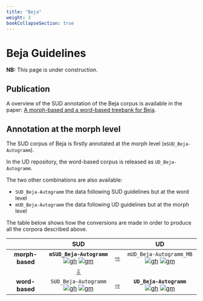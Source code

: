 ```yaml
---
title: "Beja"
weight: 3
bookCollapseSection: true
---
```


# Beja Guidelines
**NB:** This page is under construction. 

## Publication
A overview of the SUD annotation of the Beja corpus is available in the paper: [A morph-based and a word-based treebank for Beja](https://aclanthology.org/2021.tlt-1.5.pdf).

  

## Annotation at the morph level


The SUD corpus of Beja is firstly annotated at the morph level (`mSUD_Beja-Autogramm`).

In the UD repository, the word-based corpus is released as `UD_Beja-Autogramm`.

The two other combinations are also available:

 - `SUD_Beja-Autogramm` the data following SUD guidelines but at the word level
 - `mUD_Beja-Autogramm` the data following UD guidelines but at the morph level

The table below shows how the conversions are made in order to produce all the corpora described above.

|  | SUD | | UD |
|:-:|:-----:|:-:|:----:|
| **morph-based** | **`mSUD_Beja-Autogramm`** [![gh](/images/Octocat.png)](https://github.com/surfacesyntacticud/mSUD_Beja-Autogramm) [![gm](/images/square_g.svg)](https://universal.grew.fr/?corpus=mSUD_Beja-Autogramm@latest) | [&#x21e8;](https://github.com/surfacesyntacticud/tools/tree/master/converter) | `mUD_Beja-Autogramm_MB` [![gh](/images/Octocat.png)](https://github.com/UniversalDependencies/UD_Beja-Autogramm/tree/dev/not-to-release) [![gm](/images/square_g.svg)](https://universal.grew.fr/?corpus=mUD_Beja-Autogramm@conv) |
| | [&#x21e9;](https://github.com/surfacesyntacticud/tools/tree/master/morph2word) | | |
| **word-based** | `SUD_Beja-Autogramm` [![gh](/images/Octocat.png)](https://github.com/surfacesyntacticud/mSUD_Beja-Autogramm/tree/master/SUD_Beja-Autogramm) [![gm](/images/square_g.svg)](https://universal.grew.fr/?corpus=SUD_Beja-Autogramm@latest) | [&#x21e8;](https://github.com/surfacesyntacticud/tools/tree/master/converter) | **`UD_Beja-Autogramm`** [![gh](/images/Octocat.png)](https://github.com/UniversalDependencies/UD_Beja-Autogramm/tree/dev) [![gm](/images/square_g.svg)](https://universal.grew.fr/?corpus=UD_Beja-Autogramm@conv) |
